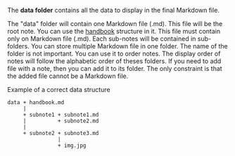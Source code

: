 <note id="datastructure" title="Data folder structure">

<headline/>
<content>
	
The **data folder** contains all the data to display in the final Markdown file.

The "data" folder will contain one Markdown file (.md). This file will be the root note. You can use the [handbook](#note-type) structure in it. This file must contain only on Markdown file (.md).
Each sub-notes will be contained in sub-folders. You can store multiple Markdown file in one folder. The name of the folder is not important. You can use it to order notes. The display order of notes will follow the alphabetic order of theses folders.
If you need to add file with a note, then you can add it to its folder. The only constraint is that the added file cannot be a Markdown file.

Example of a correct data structure
```
data + handbook.md
     |
     + subnote1 + subnote1.md
     |          + subnote2.md
     |
     + subnote2 + subnote3.md
                |
                + img.jpg
```

</content>
<subcontent/>
<contentList/>

</note>
